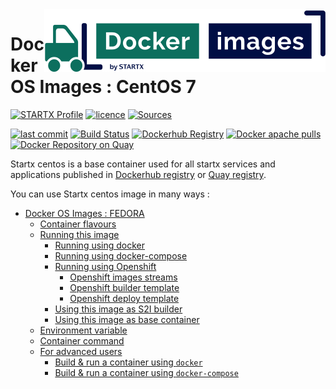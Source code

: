 <img align="right" src="https://raw.githubusercontent.com/startxfr/docker-images/master/travis/logo-small.svg?sanitize=true">

# Docker OS Images : CentOS 7

[![STARTX Profile](https://img.shields.io/badge/provider-startx-green.svg)](https://github.com/startxfr) [![licence](https://img.shields.io/github/license/startxfr/docker-images.svg)](https://github.com/startxfr/docker-images) [![Sources](https://img.shields.io/badge/startxfr-docker--images-blue.svg)](https://github.com/startxfr/docker-images/tree/master/OS/)

[![last commit](https://img.shields.io/github/last-commit/startxfr/docker-images.svg)](https://github.com/startxfr/docker-images) [![Build Status](https://travis-ci.org/startxfr/docker-images.svg?branch=master)](https://travis-ci.org/startxfr/docker-images) [![Dockerhub Registry](https://img.shields.io/docker/build/startx/centos.svg)](https://hub.docker.com/r/startx/centos) [![Docker apache pulls](https://img.shields.io/docker/pulls/startx/centos)](https://hub.docker.com/r/startx/centos) [![Docker Repository on Quay](https://quay.io/repository/startx/apache/status "Docker Repository on Quay")](https://quay.io/repository/startx/apache)

Startx centos is a base container used for all startx services and applications published in
[Dockerhub registry](https://hub.docker.com/u/startx) or [Quay registry](https://quay.io/repository/startx).

You can use Startx centos image in many ways :

- [Docker OS Images : FEDORA](https://docker-images.readthedocs.io/en/latest/OS/centos#docker-os-images--centos)
  - [Container flavours](https://docker-images.readthedocs.io/en/latest/OS/centos#container-flavours)
  - [Running this image](https://docker-images.readthedocs.io/en/latest/OS/centos#running-this-image)
    - [Running using docker](https://docker-images.readthedocs.io/en/latest/OS/centos#running-using-docker)
    - [Running using docker-compose](https://docker-images.readthedocs.io/en/latest/OS/centos#running-using-docker-compose)
    - [Running using Openshift](https://docker-images.readthedocs.io/en/latest/OS/centos#running-using-openshift)
      - [Openshift images streams](https://docker-images.readthedocs.io/en/latest/OS/centos#openshift-images-streams)
      - [Openshift builder template](https://docker-images.readthedocs.io/en/latest/OS/centos#openshift-builder-template)
      - [Openshift deploy template](https://docker-images.readthedocs.io/en/latest/OS/centos#openshift-deploy-template)
    - [Using this image as S2I builder](https://docker-images.readthedocs.io/en/latest/OS/centos#using-this-image-as-s2i-builder)
    - [Using this image as base container](https://docker-images.readthedocs.io/en/latest/OS/centos#using-this-image-as-base-container)
  - [Environment variable](https://docker-images.readthedocs.io/en/latest/OS/centos#environment-variable)
  - [Container command](https://docker-images.readthedocs.io/en/latest/OS/centos#container-command)
  - [For advanced users](https://docker-images.readthedocs.io/en/latest/OS/centos#for-advanced-users)
    - [Build & run a container using `docker`](https://docker-images.readthedocs.io/en/latest/OS/centos#build--run-a-container-using-docker)
    - [Build & run a container using `docker-compose`](https://docker-images.readthedocs.io/en/latest/OS/centos#build--run-a-container-using-docker-compose)
